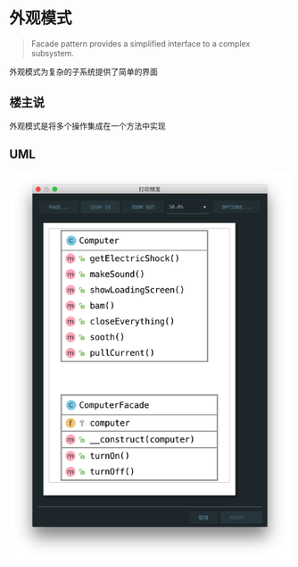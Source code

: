 # 外观模式

> Facade pattern provides a simplified interface to a complex subsystem.

外观模式为复杂的子系统提供了简单的界面

## 楼主说

外观模式是将多个操作集成在一个方法中实现

## UML

![](./uml.png)